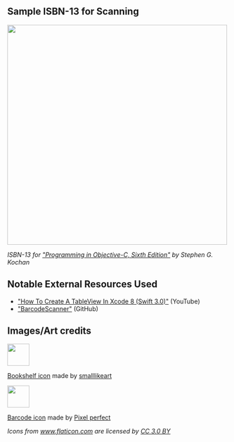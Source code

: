 ## Sample ISBN-13 for Scanning

<img src="https://i.imgur.com/MnyS8ki.gif" width="500">

*ISBN-13 for ["Programming in Objective-C, Sixth Edition"](https://www.oreilly.com/library/view/programming-in-objective-c/9780133756937/) by Stephen G. Kochan*

## Notable External Resources Used
- ["How To Create A TableView In Xcode 8 (Swift 3.0)"](https://www.youtube.com/watch?v=fFpMiSsynXM) (YouTube)
- ["BarcodeScanner"](https://github.com/hyperoslo/BarcodeScanner#installation) (GitHub)

## Images/Art credits

<img src="https://image.flaticon.com/icons/svg/1258/1258223.svg" width="50">

[Bookshelf icon](https://www.flaticon.com/free-icon/books_1258223) made by [smalllikeart](https://www.flaticon.com/authors/smalllikeart)

<img src="https://image.flaticon.com/icons/svg/726/726558.svg" width="50">

[Barcode icon](https://www.flaticon.com/free-icon/barcode_726558) made by [Pixel perfect](https://www.flaticon.com/authors/pixel-perfect)


*Icons from www.flaticon.com are licensed by [CC 3.0 BY](http://creativecommons.org/licenses/by/3.0/)*
